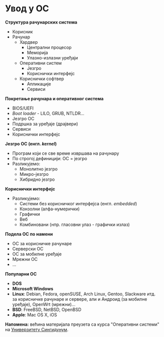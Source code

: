 # Увод у ОС

**Структура рачунарских система**

- Корисник
- Рачунар
	- Хардвер
		- Централни процесор
		- Меморија
		- Улазно-излазни уређаји
	- Оперативни систем
		- Језгро
		- Кориснички интерфејс
	- Кориснички софтвер
		- Апликације
		- Сервиси

**Покретање рачунара и оперативног система**

- BIOS/UEFI
- *Boot loader* - LILO, GRUB, NTLDR...
- Језгро ОС
- Подршка за уређаје (драјвери)
- Сервиси
- Кориснички интерфејс

**Језгро ОС (енгл. *kernel*)**

- Програм који се све време извршава на рачунару
- По строгој дефиницији: ОС = језгро
- Разликујемо:
	- Монолитно језгро
	- Микро-језгро
	- Хибридно језгро

**Кориснички интерфејс**

- Разликујемо:
	- Системи без корисничког интерфејса (енгл. *embedded*)
	- Конзолни (алфа-нумерички)
	- Графички
	- Веб
	- Комбиновани (нпр. гласовни улаз - графички излаз)

**Подела ОС по намени**

- ОС за корисничке рачунаре
- Серверски ОС
- ОС за мобилне уређаје
- Мрежни ОС
- ...

**Популарни ОС**

- **DOS**
- **Microsoft Windows**
- **Linux**: Debian, Fedora, openSUSE, Arch Linux, Gentoo, Slackware итд. за корисничке рачунаре и сервере, али и Андроид (за мобилне уређаје), OpenWrt (мрежни)...
- **BSD**: FreeBSD, NetBSD, OpenBSD
- **Apple**: Mac OS X, iOS

**Напомена:** већина материјала преузета са курса "Оперативни системи" на [Универзитету Сингидунум](https://singidunum.ac.rs).
